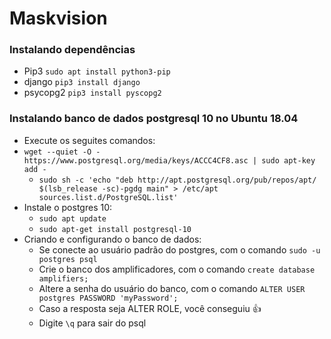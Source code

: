 # Maskvision

### Instalando dependências

- Pip3 `sudo apt install python3-pip`
- django `pip3 install django`
- psycopg2 `pip3 install pyscopg2`

### Instalando banco de dados postgresql 10 no Ubuntu 18.04

- Execute os seguites comandos:
- `wget --quiet -O - https://www.postgresql.org/media/keys/ACCC4CF8.asc | sudo apt-key add -`
    - `sudo sh -c 'echo "deb http://apt.postgresql.org/pub/repos/apt/ $(lsb_release -sc)-pgdg main" > /etc/apt sources.list.d/PostgreSQL.list'`
- Instale o postgres 10:
    - `sudo apt update`
    - `sudo apt-get install postgresql-10`
- Criando e configurando o banco de dados:
    - Se conecte ao usuário padrão do postgres, com o comando `sudo -u postgres psql`
    - Crie o banco dos amplificadores, com o comando `create database amplifiers;`
    - Altere a senha do usuário do banco, com o comando `ALTER USER postgres PASSWORD 'myPassword';`
    - Caso a resposta seja ALTER ROLE, você conseguiu :+1:
    - Digite `\q` para sair do psql

